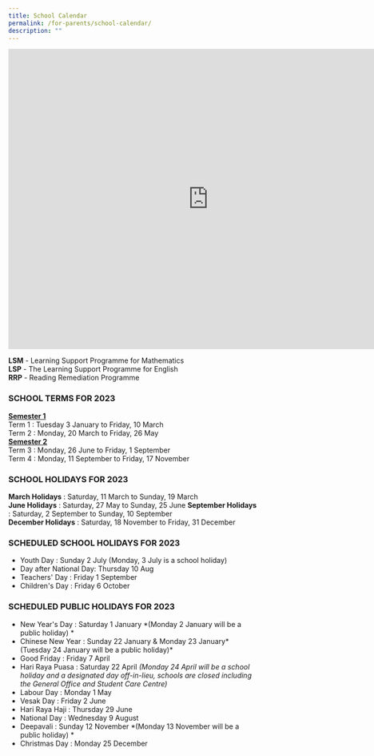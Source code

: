```yaml
---
title: School Calendar
permalink: /for-parents/school-calendar/
description: ""
---
```

<iframe src="https://calendar.google.com/calendar/embed?src=c_091e7573fd44aeb91f5c3c6b2a7a954737406cb5914da17c0827336935105bc7%40group.calendar.google.com&ctz=Asia%2FSingapore" style="border: 0" width="800" height="600" frameborder="0" scrolling="no"></iframe>

**LSM** \- Learning Support Programme for Mathematics   
**LSP** \- The Learning Support Programme for English   
**RRP** \- Reading Remediation Programme

 

### SCHOOL TERMS FOR 2023

**<u>Semester 1</u>**   
Term 1 : Tuesday 3 January to Friday, 10 March     
Term 2 : Monday, 20 March to Friday, 26 May  
**<u>Semester 2</u>**   
Term 3 : Monday, 26 June to Friday, 1 September     
Term 4 : Monday, 11 September to Friday, 17 November 

### SCHOOL HOLIDAYS FOR 2023

**March Holidays** : Saturday, 11 March to Sunday, 19 March     
**June Holidays** : Saturday, 27 May to Sunday, 25 June
**September Holidays** : Saturday, 2 September to Sunday, 10 September   
**December Holidays** : Saturday, 18 November to Friday, 31 December

### SCHEDULED SCHOOL HOLIDAYS FOR 2023
* Youth Day : Sunday 2 July (Monday, 3 July is a school holiday)    
* Day after National Day: Thursday 10 Aug  
* Teachers' Day : Friday 1 September  
* Children's Day : Friday 6 October  

### SCHEDULED PUBLIC HOLIDAYS FOR 2023
* New Year's Day : Saturday 1 January *(Monday 2 January will be a public holiday)  *
* Chinese New Year : Sunday 22 January & Monday 23 January* (Tuesday 24 January will be a public holiday)*
* Good Friday : Friday 7 April
* Hari Raya Puasa : Saturday 22 April *(Monday 24 April will be a school holiday and a designated day off-in-lieu, schools are closed including the General Office and Student Care Centre)*
* Labour Day : Monday 1 May
* Vesak Day : Friday 2 June
* Hari Raya Haji : Thursday 29 June
* National Day : Wednesday 9 August  
* Deepavali : Sunday 12 November *(Monday 13 November will be a public holiday) *
* Christmas Day : Monday 25 December